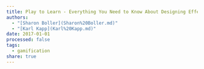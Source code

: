 ```yaml
---
title: Play to Learn - Everything You Need to Know About Designing Effective Learning Games
authors:
  - "[Sharon Boller](Sharon%20Boller.md)"
  - "[Karl Kapp](Karl%20Kapp.md)"
date: 2017-01-01
processed: false
tags:
  - gamification
share: true
---
```







